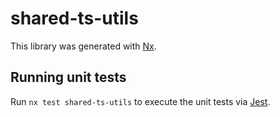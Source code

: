 # shared-ts-utils

This library was generated with [Nx](https://nx.dev).

## Running unit tests

Run `nx test shared-ts-utils` to execute the unit tests via [Jest](https://jestjs.io).
